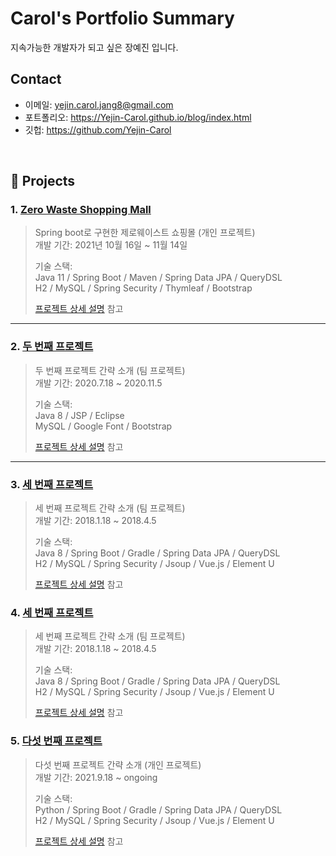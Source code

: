 # Carol's Portfolio Summary

지속가능한 개발자가 되고 싶은 장예진 입니다.
</br>

## Contact

- 이메일: yejin.carol.jang8@gmail.com
- 포트폴리오: https://Yejin-Carol.github.io/blog/index.html
- 깃헙: https://github.com/Yejin-Carol

</br>

## :pushpin: Projects

### 1. [Zero Waste Shopping Mall](https://github.com/Yejin-Carol/portfolio/tree/main/zerowasteshop)

> Spring boot로 구현한 제로웨이스트 쇼핑몰 (개인 프로젝트)  
> 개발 기간: 2021년 10월 16일 ~ 11월 14일
>
> 기술 스택:  
> Java 11 / Spring Boot / Maven / Spring Data JPA / QueryDSL  
> H2 / MySQL / Spring Security / Thymleaf / Bootstrap
>
> [프로젝트 상세 설명](https://github.com/Yejin-Carol/portfolio/tree/main/zerowasteshop) 참고

---

### 2. [두 번째 프로젝트]()

> 두 번째 프로젝트 간략 소개 (팀 프로젝트)  
> 개발 기간: 2020.7.18 ~ 2020.11.5
>
> 기술 스택:  
> Java 8 / JSP / Eclipse  
> MySQL / Google Font / Bootstrap
>
> [프로젝트 상세 설명](https://github.com/Integerous/goQuality) 참고

---

### 3. [세 번째 프로젝트]()

> 세 번째 프로젝트 간략 소개 (팀 프로젝트)  
> 개발 기간: 2018.1.18 ~ 2018.4.5
>
> 기술 스택:  
> Java 8 / Spring Boot / Gradle / Spring Data JPA / QueryDSL  
> H2 / MySQL / Spring Security / Jsoup / Vue.js / Element U
>
> [프로젝트 상세 설명](https://github.com/Integerous/goQuality) 참고

### 4. [세 번째 프로젝트]()

> 세 번째 프로젝트 간략 소개 (팀 프로젝트)  
> 개발 기간: 2018.1.18 ~ 2018.4.5
>
> 기술 스택:  
> Java 8 / Spring Boot / Gradle / Spring Data JPA / QueryDSL  
> H2 / MySQL / Spring Security / Jsoup / Vue.js / Element U
>
> [프로젝트 상세 설명](https://github.com/Integerous/goQuality) 참고

### 5. [다섯 번째 프로젝트]()

> 다섯 번째 프로젝트 간략 소개 (개인 프로젝트)  
> 개발 기간: 2021.9.18 ~ ongoing
>
> 기술 스택:  
> Python / Spring Boot / Gradle / Spring Data JPA / QueryDSL  
> H2 / MySQL / Spring Security / Jsoup / Vue.js / Element U
>
> [프로젝트 상세 설명](https://github.com/Integerous/goQuality) 참고
